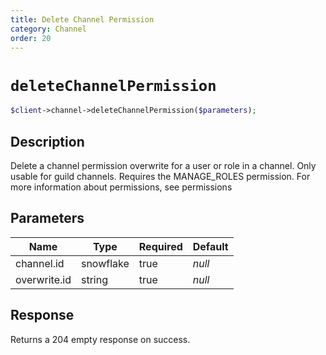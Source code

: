 ```yaml
---
title: Delete Channel Permission
category: Channel
order: 20
---
```


# `deleteChannelPermission`

```php
$client->channel->deleteChannelPermission($parameters);
```

## Description

Delete a channel permission overwrite for a user or role in a channel. Only usable for guild channels. Requires the MANAGE_ROLES permission.  For more information about permissions, see permissions

## Parameters


Name | Type | Required | Default
--- | --- | --- | ---
channel.id | snowflake | true | *null*
overwrite.id | string | true | *null*

## Response

Returns a 204 empty response on success.

